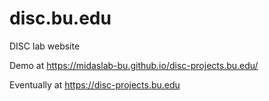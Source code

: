 # disc.bu.edu
DISC lab website

Demo at https://midaslab-bu.github.io/disc-projects.bu.edu/

Eventually at https://disc-projects.bu.edu
